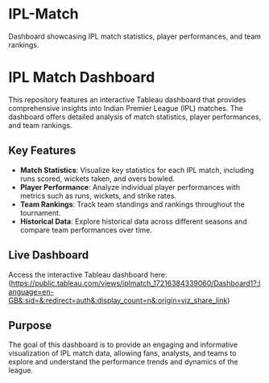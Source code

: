 # IPL-Match
Dashboard showcasing IPL match statistics, player performances, and team rankings.
# IPL Match Dashboard

This repository features an interactive Tableau dashboard that provides comprehensive insights into Indian Premier League (IPL) matches. The dashboard offers detailed analysis of match statistics, player performances, and team rankings.

## Key Features

- **Match Statistics**: Visualize key statistics for each IPL match, including runs scored, wickets taken, and overs bowled.
- **Player Performance**: Analyze individual player performances with metrics such as runs, wickets, and strike rates.
- **Team Rankings**: Track team standings and rankings throughout the tournament.
- **Historical Data**: Explore historical data across different seasons and compare team performances over time.

## Live Dashboard

Access the interactive Tableau dashboard here: (https://public.tableau.com/views/iplmatch_17216384339060/Dashboard1?:language=en-GB&:sid=&:redirect=auth&:display_count=n&:origin=viz_share_link)

## Purpose

The goal of this dashboard is to provide an engaging and informative visualization of IPL match data, allowing fans, analysts, and teams to explore and understand the performance trends and dynamics of the league.
